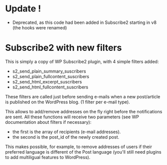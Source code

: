 Update !
========

- Deprecated, as this code had been added in Subscribe2 starting in v8 (the hooks were renamed)


Subscribe2 with new filters
===========================

This is simply a copy of WP Subscribe2 plugin, with 4 simple filters added:

- s2_send_plain_summary_suscribers
- s2_send_plain_fullcontent_suscribers
- s2_send_html_excerpt_suscribers
- s2_send_html_fullcontent_suscribers

These filters are called just before sending e-mails when a new post/article is published on the WordPress blog. (1 filter per e-mail type).

This allows to add/remove addresses on the fly right before the notifications are sent. All these functions will receive two parameters (see WP documentation about filters if necessary):

- the first is the array of recipients (e-mail addresses).
- the second is the post_id of the newly created post.

This makes possible, for example, to remove addresses of users if their preferred language is different of the Post language (you'll still need plugins to add multiligual features to WordPress).

